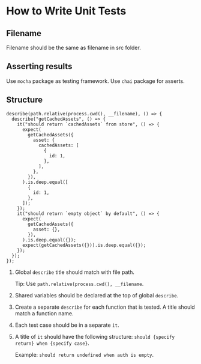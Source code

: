 # How to Write Unit Tests

## Filename

Filename should be the same as filename in src folder.

## Asserting results

Use `mocha` package as testing framework. Use `chai` package for asserts.

## Structure

```
describe(path.relative(process.cwd(), __filename), () => {
  describe("getCachedAssets", () => {
    it("should return `cachedAssets` from store", () => {
      expect(
        getCachedAssets({
          asset: {
            cachedAssets: [
              {
                id: 1,
              },
            ],
          },
        }),
      ).is.deep.equal([
        {
          id: 1,
        },
      ]);
    });
    it("should return `empty object` by default", () => {
      expect(
        getCachedAssets({
          asset: {},
        }),
      ).is.deep.equal({});
      expect(getCachedAssets({})).is.deep.equal({});
    });
  });
});
```

1. Global `describe` title should match with file path.

   Tip: Use `path.relative(process.cwd(), __filename`.

2. Shared variables should be declared at the top of global `describe`.

3. Create a separate `describe` for each function that is tested. A title should
   match a function name.

4. Each test case should be in a separate `it`.

5. A title of `it` should have the following structure:
   `should {specify return} when {specify case}`.

   Example:
   `should return undefined when auth is empty`.

